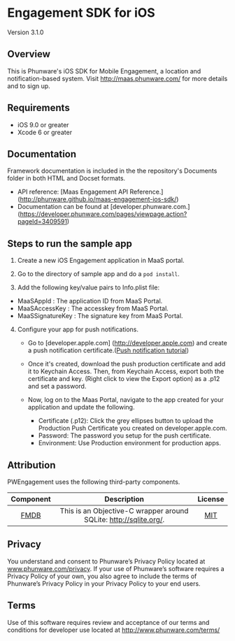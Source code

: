 Engagement SDK for iOS
==================

Version 3.1.0

Overview
------------
This is Phunware's iOS SDK for Mobile Engagement, a location and notification-based system. Visit http://maas.phunware.com/ for more details and to sign up.

Requirements
------------

- iOS 9.0 or greater
- Xcode 6 or greater

Documentation
------------
Framework documentation is included in the the repository's Documents folder in both HTML and Docset formats. 

- API reference: [Maas Engagement API Reference.] (http://phunware.github.io/maas-engagement-ios-sdk/)
- Documentation can be found at [developer.phunware.com.] (https://developer.phunware.com/pages/viewpage.action?pageId=3409591)

Steps to run the sample app
------------
1. Create a new iOS Engagement application in MaaS portal.

2. Go to the directory of sample app and do a `pod install`.

3. Add the following key/value pairs to Info.plist file:

 * MaaSAppId : The application ID from MaaS Portal.
 * MaaSAccessKey : The accesskey from MaaS Portal.
 * MaaSSignatureKey : The signature key from MaaS Portal.

4. Configure your app for push notifications.
   * Go to [developer.apple.com] (http://developer.apple.com) and  create a push notification certificate.([Push notification tutorial](https://www.raywenderlich.com/123862/push-notifications-tutorial))
   
   * Once it's created, download the push production certificate and add it to Keychain Access. Then, from Keychain Access, export both the certificate and key. (Right click to view the Export option) as a  .p12 and set a password.
   
   * Now, log on to the Maas Portal, navigate to the app created for your application and update the following.
     * Certificate (.p12): Click the grey ellipses button to upload the Production Push Certificate you created on developer.apple.com. 
     * Password: The password you setup for the push certificate. 
     * Environment: Use Production environment for production apps.  
   

Attribution
------------

PWEngagement uses the following third-party components. 

| Component | Description | License |
|:---------:|:-----------:|:-------:|
|[FMDB](https://github.com/ccgus/fmdb/)|This is an Objective-C wrapper around SQLite: http://sqlite.org/.|[MIT](https://github.com/ccgus/fmdb/blob/master/LICENSE.txt)|

Privacy
-----------
You understand and consent to Phunware’s Privacy Policy located at www.phunware.com/privacy. If your use of Phunware’s software requires a Privacy Policy of your own, you also agree to include the terms of Phunware’s Privacy Policy in your Privacy Policy to your end users.

Terms
-----------
Use of this software requires review and acceptance of our terms and conditions for developer use located at http://www.phunware.com/terms/